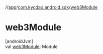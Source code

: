 //[app](../../index.md)/[com.kycdao.android.sdk](index.md)/[web3Module](web3-module.md)

# web3Module

[androidJvm]\
val [web3Module](web3-module.md): Module

